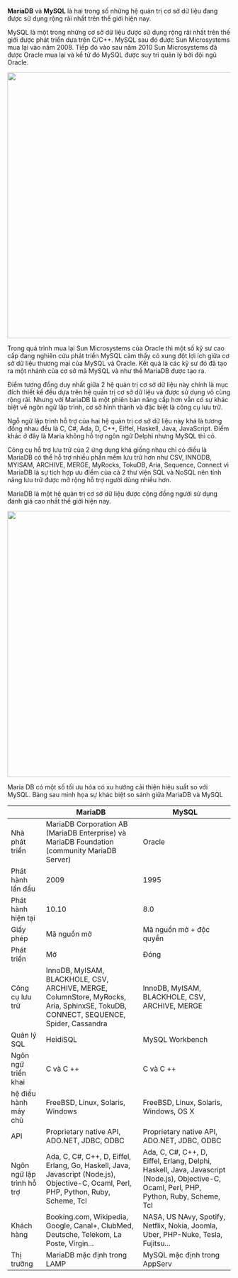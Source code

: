 **MariaDB** và **MySQL** là hai trong số những hệ quản trị cơ sở dữ liệu đang được sử dụng rộng rãi nhất trên thế giới hiện nay.

MySQL là một trong những cơ sở dữ liệu được sử dụng rộng rãi nhất trên thế giới được phát triển dựa trên C/C++. MySQL sau đó được Sun Microsystems mua lại vào năm 2008. Tiếp đó vào sau năm 2010 Sun Microsystems đã được Oracle mua lại và kể từ đó MySQL được suy trì quản lý bởi đội ngũ Oracle.

<p align="center">
  <img src="https://user-images.githubusercontent.com/111716161/190974321-a6921693-f867-406e-8bbb-06372974421b.png" width=600/>
</p>

Trong quá trình mua lại Sun Microsystems của Oracle thì một số kỹ sư cao cấp đang nghiên cứu phát triển MySQL cảm thấy có xung đột lợi ích giữa cơ sở dữ liệu thương mại của MySQL và Oracle. Kết quả là các kỹ sư đó đã tạo ra một nhánh của cơ sở mã MySQL và như thế MariaDB được tạo ra. 

Điểm tương đồng duy nhất giữa 2 hệ quản trị cơ sở dữ liệu này chính là mục đích thiết kế đều dựa trên hệ quản trị cơ sở dữ liệu và được sử dụng vô cùng rộng rãi. Nhưng với MariaDB là một phiên bản nâng cấp hơn vẫn có sự khác biệt về ngôn ngữ lập trình, cơ sở hình thành và đặc biệt là công cụ lưu trữ.

Ngỗ ngữ lập trình hỗ trợ của hai hệ quản trị cơ sở dữ liệu này khá là tương đồng nhau đều là C, C#, Ada, D, C++, Eiffel, Haskell, Java, JavaScript. Điểm khác ở đây là Maria không hỗ trợ ngôn ngữ Delphi nhưng MySQL thì có.

Công cụ hỗ trợ lưu trữ của 2 ứng dụng khá giống nhau chỉ có điều là MariaDB có thể hỗ trợ nhiều phần mềm lưu trữ hơn như CSV, INNODB, MYISAM, ARCHIVE, MERGE, MyRocks, TokuDB, Aria, Sequence, Connect vì MariaDB là sự tích hợp ưu điểm của cả 2 thư viện SQL và NoSQL nên tính năng lưu trữ được mở rộng hỗ trợ người dùng nhiều hơn.

MariaDB là một hệ quản trị cơ sở dữ liệu được cộng đồng người sử dụng đánh giá cao nhất thế giới hiện nay.

<p align="center">
  <img src="https://user-images.githubusercontent.com/111716161/190974344-f247dc0a-dcfe-497f-8466-2b2fe60821a1.png" width=600/>
</p>

Maria DB có một số tối ưu hóa có xu hướng cải thiện hiệu suất so với MySQL. Bảng sau minh họa sự khác biệt so sánh giữa MariaDB và MySQL

| | MariaDB | MySQL |
|---|---|---|
| Nhà phát triển | MariaDB Corporation AB (MariaDB Enterprise) và MariaDB Foundation (community MariaDB Server) | Oracle | 
|Phát hành lần đầu | 2009 | 1995 |
|Phát hành hiện tại| 10.10 | 8.0 |
| Giấy phép | Mã nguồn mở | Mã nguồn mở + độc quyền |
|Phát triển | Mở | Đóng |
| Công cụ lưu trữ | InnoDB, MyISAM, BLACKHOLE, CSV, ARCHIVE, MERGE, ColumnStore, MyRocks, Aria, SphinxSE, TokuDB, CONNECT, SEQUENCE, Spider, Cassandra | InnoDB, MyISAM, BLACKHOLE, CSV, ARCHIVE, MERGE |
| Quản lý SQL | HeidiSQL | MySQL Workbench |
| Ngôn ngữ triển khai | C và C ++ | C và C ++ |
| hệ điều hành máy chủ | FreeBSD, Linux, Solaris, Windows |  FreeBSD, Linux, Solaris, Windows, OS X|
| API | Proprietary native API, ADO.NET, JDBC, ODBC | Proprietary native API, ADO.NET, JDBC, ODBC |
| Ngôn ngữ lập trình hỗ trợ | Ada, C, C#, C++, D, Eiffel, Erlang, Go, Haskell, Java, Javascript (Node.js), Objective-C, Ocaml, Perl, PHP, Python, Ruby, Scheme, Tcl | Ada, C, C#, C++, D, Eiffel, Erlang, Delphi, Haskell, Java, Javascript (Node.js), Objective-C, Ocaml, Perl, PHP, Python, Ruby, Scheme, Tcl | 
| Khách hàng | Booking.com, Wikipedia, Google, Canal+, ClubMed, Deutsche, Telekom, La Poste, Virgin...| NASA, US NAvy, Spotify, Netflix, Nokia, Joomla, Uber, PHP-Nuke, Tesla, Fujitsu...|
|Thị trường | MariaDB mặc định trong LAMP | MySQL mặc định trong AppServ |
